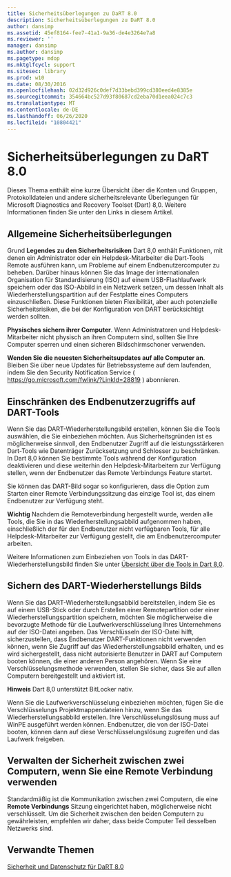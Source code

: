 ```yaml
---
title: Sicherheitsüberlegungen zu DaRT 8.0
description: Sicherheitsüberlegungen zu DaRT 8.0
author: dansimp
ms.assetid: 45ef8164-fee7-41a1-9a36-de4e3264e7a8
ms.reviewer: ''
manager: dansimp
ms.author: dansimp
ms.pagetype: mdop
ms.mktglfcycl: support
ms.sitesec: library
ms.prod: w10
ms.date: 08/30/2016
ms.openlocfilehash: 02d32d926c0def7d33bebd399cd380eed4e8385e
ms.sourcegitcommit: 354664bc527d93f80687cd2eba70d1eea024c7c3
ms.translationtype: MT
ms.contentlocale: de-DE
ms.lasthandoff: 06/26/2020
ms.locfileid: "10804421"
---
```

# Sicherheitsüberlegungen zu DaRT 8.0


Dieses Thema enthält eine kurze Übersicht über die Konten und Gruppen, Protokolldateien und andere sicherheitsrelevante Überlegungen für Microsoft Diagnostics and Recovery Toolset (Dart) 8,0. Weitere Informationen finden Sie unter den Links in diesem Artikel.

## Allgemeine Sicherheitsüberlegungen


Grund **Legendes zu den Sicherheitsrisiken** Dart 8,0 enthält Funktionen, mit denen ein Administrator oder ein Helpdesk-Mitarbeiter die Dart-Tools Remote ausführen kann, um Probleme auf einem Endbenutzercomputer zu beheben. Darüber hinaus können Sie das Image der internationalen Organisation für Standardisierung (ISO) auf einem USB-Flashlaufwerk speichern oder das ISO-Abbild in ein Netzwerk setzen, um dessen Inhalt als Wiederherstellungspartition auf der Festplatte eines Computers einzuschließen. Diese Funktionen bieten Flexibilität, aber auch potenzielle Sicherheitsrisiken, die bei der Konfiguration von DART berücksichtigt werden sollten.

**Physisches sichern ihrer Computer**. Wenn Administratoren und Helpdesk-Mitarbeiter nicht physisch an ihren Computern sind, sollten Sie Ihre Computer sperren und einen sicheren Bildschirmschoner verwenden.

**Wenden Sie die neuesten Sicherheitsupdates auf alle Computer an**. Bleiben Sie über neue Updates für Betriebssysteme auf dem laufenden, indem Sie den Security Notification Service ( <https://go.microsoft.com/fwlink/?LinkId=28819> ) abonnieren.

## Einschränken des Endbenutzerzugriffs auf DART-Tools


Wenn Sie das DART-Wiederherstellungsbild erstellen, können Sie die Tools auswählen, die Sie einbeziehen möchten. Aus Sicherheitsgründen ist es möglicherweise sinnvoll, den Endbenutzer Zugriff auf die leistungsstärkeren Dart-Tools wie Datenträger Zurücksetzung und Schlosser zu beschränken. In Dart 8,0 können Sie bestimmte Tools während der Konfiguration deaktivieren und diese weiterhin den Helpdesk-Mitarbeitern zur Verfügung stellen, wenn der Endbenutzer das Remote Verbindungs Feature startet.

Sie können das DART-Bild sogar so konfigurieren, dass die Option zum Starten einer Remote Verbindungssitzung das einzige Tool ist, das einem Endbenutzer zur Verfügung steht.

**Wichtig**  Nachdem die Remoteverbindung hergestellt wurde, werden alle Tools, die Sie in das Wiederherstellungsabbild aufgenommen haben, einschließlich der für den Endbenutzer nicht verfügbaren Tools, für alle Helpdesk-Mitarbeiter zur Verfügung gestellt, die am Endbenutzercomputer arbeiten.

 

Weitere Informationen zum Einbeziehen von Tools in das DART-Wiederherstellungsbild finden Sie unter [Übersicht über die Tools in Dart 8,0](overview-of-the-tools-in-dart-80-dart-8.md).

## Sichern des DART-Wiederherstellungs Bilds


Wenn Sie das DART-Wiederherstellungsabbild bereitstellen, indem Sie es auf einem USB-Stick oder durch Erstellen einer Remotepartition oder einer Wiederherstellungspartition speichern, möchten Sie möglicherweise die bevorzugte Methode für die Laufwerkverschlüsselung Ihres Unternehmens auf der ISO-Datei angeben. Das Verschlüsseln der ISO-Datei hilft, sicherzustellen, dass Endbenutzer DART-Funktionen nicht verwenden können, wenn Sie Zugriff auf das Wiederherstellungsabbild erhalten, und es wird sichergestellt, dass nicht autorisierte Benutzer in DART auf Computern booten können, die einer anderen Person angehören. Wenn Sie eine Verschlüsselungsmethode verwenden, stellen Sie sicher, dass Sie auf allen Computern bereitgestellt und aktiviert ist.

**Hinweis**  Dart 8,0 unterstützt BitLocker nativ.

 

Wenn Sie die Laufwerkverschlüsselung einbeziehen möchten, fügen Sie die Verschlüsselungs Projektmappendateien hinzu, wenn Sie das Wiederherstellungsabbild erstellen. Ihre Verschlüsselungslösung muss auf WinPE ausgeführt werden können. Endbenutzer, die von der ISO-Datei booten, können dann auf diese Verschlüsselungslösung zugreifen und das Laufwerk freigeben.

## Verwalten der Sicherheit zwischen zwei Computern, wenn Sie eine Remote Verbindung verwenden


Standardmäßig ist die Kommunikation zwischen zwei Computern, die eine **Remote Verbindungs** Sitzung eingerichtet haben, möglicherweise nicht verschlüsselt. Um die Sicherheit zwischen den beiden Computern zu gewährleisten, empfehlen wir daher, dass beide Computer Teil desselben Netzwerks sind.

## Verwandte Themen


[Sicherheit und Datenschutz für DaRT 8.0](security-and-privacy-for-dart-80-dart-8.md)

 

 





